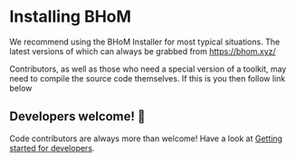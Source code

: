 # Installing BHoM
We recommend using the BHoM Installer for most typical situations. The latest versions of which can always be grabbed from https://bhom.xyz/

Contributors, as well as those who need a special version of a toolkit, may need to compile the source code themselves. If this is you then follow link below

## Developers welcome! 🚀 

Code contributors are always more than welcome! Have a look at [Getting started for developers](https://github.com/BHoM/documentation/wiki/Getting-started-for-developers).